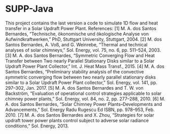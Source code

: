 # SUPP-Java
  This project contains the last version a code to simulate 1D flow and heat transfer in a Solar Updraft Power Plant. References: [1] M. A. dos Santos Bernardes, “Technische, ökonomische und ökologische Analyse von Aufwindkraftwerken,” PhD, Stuttgart University, Stuttgart, 2004. [2] M. dos Santos Bernardes, A. Voß, and G. Weinrebe, “Thermal and technical analyses of solar chimneys,” Sol. Energy, vol. 75, no. 6, pp. 511–524, 2003. [3] M. A. dos Santos Bernardes, “Symmetric Converging Flow and Heat Transfer between Two nearly Parallel Stationary Disks similar to a Solar Updraft Power Plant Collector,” Int. J. Heat Mass Transf., 2015. [4] M. A. dos Santos Bernardes, “Preliminary stability analysis of the convective symmetric converging flow between two nearly parallel stationary disks similar to a Solar Updraft Power Plant collector,” Sol. Energy, vol. 141, pp. 297–302, Jan. 2017. [5] M. A. dos Santos Bernardes and T. W. von Backström, “Evaluation of operational control strategies applicable to solar chimney power plants,” Sol. Energy, vol. 84, no. 2, pp. 277–288, 2010. [6] M. A. dos Santos Bernardes, “Solar Chimney Power Plants–Developments and Advancements,” Sol. Energy Radu Rugescu Ed ISBN, pp. 978–953, Feb. 2010. [7] M. A. dos Santos Bernardes and X. Zhou, “Strategies for solar updraft tower power plants control subject to adverse solar radiance conditions,” Sol. Energy, 2013.
